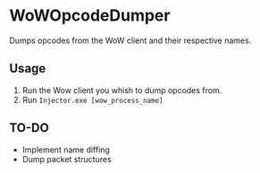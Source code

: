 # WoWOpcodeDumper
Dumps opcodes from the WoW client and their respective names. 


## Usage
1. Run the Wow client you whish to dump opcodes from.
2. Run `Injector.exe [wow_process_name]` 

## TO-DO
- Implement name diffing
- Dump packet structures
